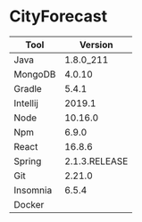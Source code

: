 # CityForecast

| Tool                                             | Version             | 
|--------------------------------------------------|---------------------|
| Java                                             | 1.8.0_211           | 
| MongoDB                                          | 4.0.10              |
| Gradle                                           | 5.4.1               |
| Intellij                                         | 2019.1              |
| Node                                             | 10.16.0             |
| Npm                                              | 6.9.0               |
| React                                            | 16.8.6              |
| Spring                                           | 2.1.3.RELEASE       |
| Git                                              | 2.21.0              |
| Insomnia                                         | 6.5.4               |
| Docker                                           |                     |
          
